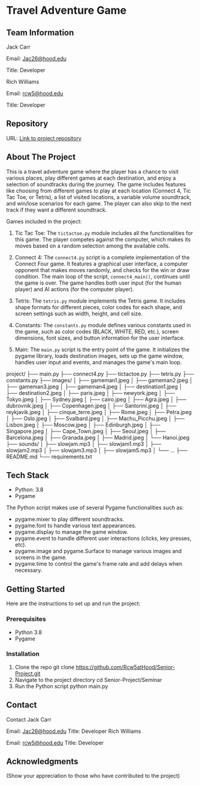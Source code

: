 # Travel Adventure Game

## Team Information
Jack Carr

Email: Jac26@hood.edu

Title: Developer

Rich Williams

Email: rcw5@hood.edu

Title: Developer

## Repository
URL: [Link to project repository](https://github.com/Rcw5atHood/Senior-Project/tree/main/Seminar)

## About The Project
This is a travel adventure game where the player has a chance to visit various places, play different games at each destination, and enjoy a selection of soundtracks during the journey. The game includes features like choosing from different games to play at each location (Connect 4, Tic Tac Toe, or Tetris), a list of visited locations, a variable volume soundtrack, and win/lose scenarios for each game. The player can also skip to the next track if they want a different soundtrack.

Games included in the project:
1. Tic Tac Toe: The `tictactoe.py` module includes all the functionalities for this game. The player competes against the computer, which makes its moves based on a random selection among the available cells.

2. Connect 4: The `connect4.py` script is a complete implementation of the Connect Four game. It features a graphical user interface, a computer opponent that makes moves randomly, and checks for the win or draw condition. The main loop of the script, `connect4_main()`, continues until the game is over. The game handles both user input (for the human player) and AI actions (for the computer player).

3. Tetris: The `tetris.py` module implements the Tetris game. It includes shape formats for different pieces, color codes for each shape, and screen settings such as width, height, and cell size.

4. Constants: The `constants.py` module defines various constants used in the game, such as color codes (BLACK, WHITE, RED, etc.), screen dimensions, font sizes, and button information for the user interface.

5. Main: The `main.py` script is the entry point of the game. It initializes the pygame library, loads destination images, sets up the game window, handles user input and events, and manages the game's main loop.

project/
├── main.py
├── connect4.py
├── tictactoe.py
├── tetris.py
├── constants.py
├── images/
│   ├── gameman1.jpeg
│   ├── gameman2.jpeg
│   ├── gameman3.jpeg
│   ├── gameman4.jpeg
│   ├── destination1.jpeg
│   ├── destination2.jpeg
│   ├── paris.jpeg
│   ├── newyork.jpeg
│   ├── Tokyo.jpeg
│   ├── Sydney.jpeg
│   ├── cairo.jpeg
│   ├── Agra.jpeg
│   ├── dubrovnik.jpeg
│   ├── Copenhagen.jpeg
│   ├── Santorini.jpeg
│   ├── reykjavik.jpeg
│   ├── cinque_terre.jpeg
│   ├── Rome.jpeg
│   ├── Petra.jpeg
│   ├── Oslo.jpeg
│   ├── Svalbard.jpeg
│   ├── Machu_Picchu.jpeg
│   ├── Lisbon.jpeg
│   ├── Moscow.jpeg
│   ├── Edinburgh.jpeg
│   ├── Singapore.jpeg
│   ├── Cape_Town.jpeg
│   ├── Seoul.jpeg
│   ├── Barcelona.jpeg
│   ├── Granada.jpeg
│   ├── Madrid.jpeg
│   └── Hanoi.jpeg
├── sounds/
│   ├── slowjam.mp3
│   ├── slowjam1.mp3
│   ├── slowjam2.mp3
│   ├── slowjam3.mp3
│   ├── slowjam5.mp3
│   └── ...
├── README.md
└── requirements.txt




## Tech Stack
- Python: 3.8
- Pygame

The Python script makes use of several Pygame functionalities such as:
- pygame.mixer to play different soundtracks.
- pygame.font to handle various text appearances.
- pygame.display to manage the game window.
- pygame.event to handle different user interactions (clicks, key presses, etc).
- pygame.image and pygame.Surface to manage various images and screens in the game.
- pygame.time to control the game's frame rate and add delays when necessary.

## Getting Started
Here are the instructions to set up and run the project:

### Prerequisites
- Python 3.8
- Pygame

### Installation
1. Clone the repo
git clone https://github.com/Rcw5atHood/Senior-Project.git
2. Navigate to the project directory
cd Senior-Project/Seminar
3. Run the Python script
python main.py

## Contact

Contact
Jack Carr

Email: Jac26@hood.edu
Title: Developer
Rich Williams

Email: rcw5@hood.edu
Title: Developer

## Acknowledgments
(Show your appreciation to those who have contributed to the project)

